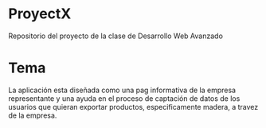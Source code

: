 # ProyectX
Repositorio del proyecto de la clase de Desarrollo Web Avanzado
# Tema
La aplicación esta diseñada como una pag informativa de la empresa representante y una ayuda en el proceso de captación de datos de los usuarios que quieran exportar productos, especificamente madera, a travez de la empresa.
